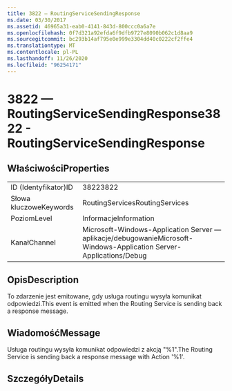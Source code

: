 ```yaml
---
title: 3822 — RoutingServiceSendingResponse
ms.date: 03/30/2017
ms.assetid: 46965a31-eab0-4141-843d-800ccc0a6a7e
ms.openlocfilehash: 0f7d321a92efda6f9dfb9727e8090b062c1d8aa9
ms.sourcegitcommit: bc293b14af795e0e999e3304dd40c0222cf2ffe4
ms.translationtype: MT
ms.contentlocale: pl-PL
ms.lasthandoff: 11/26/2020
ms.locfileid: "96254171"
---
```

# <a name="3822---routingservicesendingresponse"></a><span data-ttu-id="995fb-102">3822 — RoutingServiceSendingResponse</span><span class="sxs-lookup"><span data-stu-id="995fb-102">3822 - RoutingServiceSendingResponse</span></span>

## <a name="properties"></a><span data-ttu-id="995fb-103">Właściwości</span><span class="sxs-lookup"><span data-stu-id="995fb-103">Properties</span></span>  
  
|||  
|-|-|  
|<span data-ttu-id="995fb-104">ID (Identyfikator)</span><span class="sxs-lookup"><span data-stu-id="995fb-104">ID</span></span>|<span data-ttu-id="995fb-105">3822</span><span class="sxs-lookup"><span data-stu-id="995fb-105">3822</span></span>|  
|<span data-ttu-id="995fb-106">Słowa kluczowe</span><span class="sxs-lookup"><span data-stu-id="995fb-106">Keywords</span></span>|<span data-ttu-id="995fb-107">RoutingServices</span><span class="sxs-lookup"><span data-stu-id="995fb-107">RoutingServices</span></span>|  
|<span data-ttu-id="995fb-108">Poziom</span><span class="sxs-lookup"><span data-stu-id="995fb-108">Level</span></span>|<span data-ttu-id="995fb-109">Informacje</span><span class="sxs-lookup"><span data-stu-id="995fb-109">Information</span></span>|  
|<span data-ttu-id="995fb-110">Kanał</span><span class="sxs-lookup"><span data-stu-id="995fb-110">Channel</span></span>|<span data-ttu-id="995fb-111">Microsoft-Windows-Application Server — aplikacje/debugowanie</span><span class="sxs-lookup"><span data-stu-id="995fb-111">Microsoft-Windows-Application Server-Applications/Debug</span></span>|  
  
## <a name="description"></a><span data-ttu-id="995fb-112">Opis</span><span class="sxs-lookup"><span data-stu-id="995fb-112">Description</span></span>  

 <span data-ttu-id="995fb-113">To zdarzenie jest emitowane, gdy usługa routingu wysyła komunikat odpowiedzi.</span><span class="sxs-lookup"><span data-stu-id="995fb-113">This event is emitted when the Routing Service is sending back a response message.</span></span>  
  
## <a name="message"></a><span data-ttu-id="995fb-114">Wiadomość</span><span class="sxs-lookup"><span data-stu-id="995fb-114">Message</span></span>  

 <span data-ttu-id="995fb-115">Usługa routingu wysyła komunikat odpowiedzi z akcją "%1".</span><span class="sxs-lookup"><span data-stu-id="995fb-115">The Routing Service is sending back a response message with Action '%1'.</span></span>  
  
## <a name="details"></a><span data-ttu-id="995fb-116">Szczegóły</span><span class="sxs-lookup"><span data-stu-id="995fb-116">Details</span></span>
